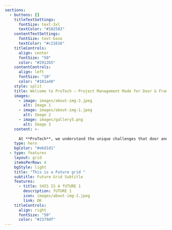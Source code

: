 ```yaml
---
sections:
  - buttons: []
    titleTextSettings:
      fontSize: text-3xl
      textColor: "#182583"
    contentTextSettings:
      fontSize: text-base
      textColor: "#c21616"
    titleControls:
      align: center
      fontSize: "50"
      color: "#2912b5"
    contentControls:
      align: left
      fontSize: "10"
      color: "#101a48"
    style: split
    title: Welcome to ProTech – Project Management Made for Door & Frame Manufacturers
    images:
      - image: images/about-img-2.jpeg
        alt: Image 1
      - image: images/about-img-1.jpeg
        alt: Image 2
      - image: images/gallery5.png
        alt: Image 3
    content: >-
      
      At **ProTech**, we understand the unique challenges that door and frame manufacturers face. From juggling multiple vendors, staying on top of change orders, tracking inventory, and meeting strict delivery deadlines, your workflow demands a system that's not just efficient — but tailored to your industry.
    type: hero
    bgColor: "#e6d1d1"
  - type: features
    layout: grid
    itemsPerRow: 4
    bgStyle: light
    title: "This is a Future grid "
    subtitle: Future Grid Subtitle
    features:
      - title: tHIS IS A fUTURE 1
        description: fUTURE 1
        icon: images/about-img-2.jpeg
        link: OK
    titleControls:
      align: right
      fontSize: "50"
      color: "#2379df"
---
```


